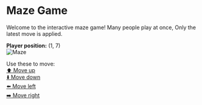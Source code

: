 # Maze Game  
Welcome to the interactive maze game! Many people play at once, Only the latest move is applied.

**Player position:** (1, 7)  
![Maze](https://github-maze-game.vercel.app/images/pos_1_7.png?t=1760695167406)

Use these to move:  
[⬆️ Move up](https://github-maze-game.vercel.app/move/1_7_w)  
[⬇️ Move down](https://github-maze-game.vercel.app/move/1_7_s)  
[⬅️ Move left](https://github-maze-game.vercel.app/move/1_7_a)  
[➡️ Move right](https://github-maze-game.vercel.app/move/1_7_d)
